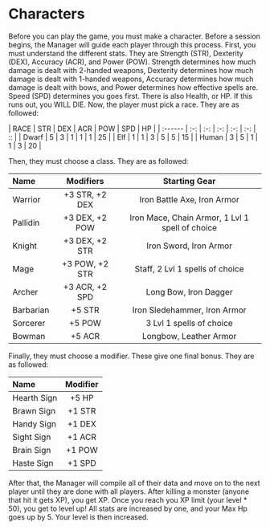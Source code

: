 # Characters

Before you can play the game, you must make a character. Before a session begins, the Manager will guide each player through this process. First, you must understand the different stats. They are Strength (STR), Dexterity (DEX), Accuracy (ACR), and Power (POW). Strength determines how much damage is dealt with 2-handed weapons, Dexterity determines how much damage is dealt with 1-handed weapons, Accuracy determines how much damage is dealt with bows, and Power determines how effective spells are. Speed (SPD) determines you goes first. There is also Health, or HP. If this runs out, you WILL DIE. Now, the player must pick a race. They are as followed: 

| RACE    | STR | DEX | ACR | POW | SPD | HP |
| :------ | :-: | :-: | :-: | :-: | :-: | :: |
| Dwarf   | 5   | 3   | 1   | 1   | 1   | 25 |
| Elf     | 1   | 1   | 3   | 5   | 5   | 15 |
| Human   | 3   | 5   | 1   | 1   | 3   | 20 |


Then, they must choose a class. They are as followed: 

| Name      | Modifiers        | Starting Gear                                   |
| :-------- | :--------------: | :---------------------------------------------: |
| Warrior   | +3 STR, +2 DEX   | Iron Battle Axe, Iron Armor                     |
| Pallidin  | +3 DEX, +2 POW   | Iron Mace, Chain Armor, 1 Lvl 1 spell of choice |
| Knight    | +3 DEX, +2 STR   | Iron Sword, Iron Armor                          |
| Mage      | +3 POW, +2 STR   | Staff, 2 Lvl 1 spells of choice                 |
| Archer    | +3 ACR, +2 SPD   | Long Bow, Iron Dagger                           |
| Barbarian | +5 STR           | Iron Sledehammer, Iron Armor                    |
| Sorcerer  | +5 POW           | 3 Lvl 1 spells of choice                        |
| Bowman    | +5 ACR           | Longbow, Leather Armor                          |


Finally, they must choose a modifier. These give one final bonus. They are as followed: 

| Name        | Modifier |
| :---------- | :------: |
| Hearth Sign | +5 HP    |
| Brawn Sign  | +1 STR   |
| Handy Sign  | +1 DEX   |
| Sight Sign  | +1 ACR   |
| Brain Sign  | +1 POW   |
| Haste Sign  | +1 SPD   |


After that, the Manager will compile all of their data and move on to the next player until they are done with all players. After killing a monster (anyone that hit it gets XP), you get XP. Once you reach you XP limit (your level * 50), you get to level up! All stats are increased by one, and your Max Hp goes up by 5. Your level is then increased. 
